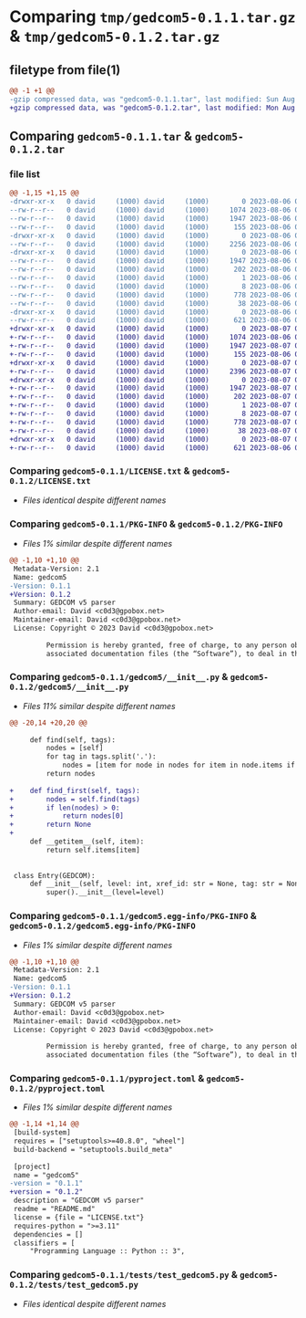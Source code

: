 # Comparing `tmp/gedcom5-0.1.1.tar.gz` & `tmp/gedcom5-0.1.2.tar.gz`

## filetype from file(1)

```diff
@@ -1 +1 @@
-gzip compressed data, was "gedcom5-0.1.1.tar", last modified: Sun Aug  6 02:55:30 2023, max compression
+gzip compressed data, was "gedcom5-0.1.2.tar", last modified: Mon Aug  7 02:23:30 2023, max compression
```

## Comparing `gedcom5-0.1.1.tar` & `gedcom5-0.1.2.tar`

### file list

```diff
@@ -1,15 +1,15 @@
-drwxr-xr-x   0 david     (1000) david     (1000)        0 2023-08-06 02:55:30.031176 gedcom5-0.1.1/
--rw-r--r--   0 david     (1000) david     (1000)     1074 2023-08-06 02:53:40.000000 gedcom5-0.1.1/LICENSE.txt
--rw-r--r--   0 david     (1000) david     (1000)     1947 2023-08-06 02:55:30.031176 gedcom5-0.1.1/PKG-INFO
--rw-r--r--   0 david     (1000) david     (1000)      155 2023-08-06 01:00:42.000000 gedcom5-0.1.1/README.md
-drwxr-xr-x   0 david     (1000) david     (1000)        0 2023-08-06 02:55:30.031176 gedcom5-0.1.1/gedcom5/
--rw-r--r--   0 david     (1000) david     (1000)     2256 2023-08-06 00:56:42.000000 gedcom5-0.1.1/gedcom5/__init__.py
-drwxr-xr-x   0 david     (1000) david     (1000)        0 2023-08-06 02:55:30.031176 gedcom5-0.1.1/gedcom5.egg-info/
--rw-r--r--   0 david     (1000) david     (1000)     1947 2023-08-06 02:55:30.000000 gedcom5-0.1.1/gedcom5.egg-info/PKG-INFO
--rw-r--r--   0 david     (1000) david     (1000)      202 2023-08-06 02:55:30.000000 gedcom5-0.1.1/gedcom5.egg-info/SOURCES.txt
--rw-r--r--   0 david     (1000) david     (1000)        1 2023-08-06 02:55:30.000000 gedcom5-0.1.1/gedcom5.egg-info/dependency_links.txt
--rw-r--r--   0 david     (1000) david     (1000)        8 2023-08-06 02:55:30.000000 gedcom5-0.1.1/gedcom5.egg-info/top_level.txt
--rw-r--r--   0 david     (1000) david     (1000)      778 2023-08-06 02:53:40.000000 gedcom5-0.1.1/pyproject.toml
--rw-r--r--   0 david     (1000) david     (1000)       38 2023-08-06 02:55:30.031176 gedcom5-0.1.1/setup.cfg
-drwxr-xr-x   0 david     (1000) david     (1000)        0 2023-08-06 02:55:30.031176 gedcom5-0.1.1/tests/
--rw-r--r--   0 david     (1000) david     (1000)      621 2023-08-06 00:57:46.000000 gedcom5-0.1.1/tests/test_gedcom5.py
+drwxr-xr-x   0 david     (1000) david     (1000)        0 2023-08-07 02:23:30.720021 gedcom5-0.1.2/
+-rw-r--r--   0 david     (1000) david     (1000)     1074 2023-08-06 02:53:40.000000 gedcom5-0.1.2/LICENSE.txt
+-rw-r--r--   0 david     (1000) david     (1000)     1947 2023-08-07 02:23:30.720021 gedcom5-0.1.2/PKG-INFO
+-rw-r--r--   0 david     (1000) david     (1000)      155 2023-08-06 01:00:42.000000 gedcom5-0.1.2/README.md
+drwxr-xr-x   0 david     (1000) david     (1000)        0 2023-08-07 02:23:30.719021 gedcom5-0.1.2/gedcom5/
+-rw-r--r--   0 david     (1000) david     (1000)     2396 2023-08-07 02:22:24.000000 gedcom5-0.1.2/gedcom5/__init__.py
+drwxr-xr-x   0 david     (1000) david     (1000)        0 2023-08-07 02:23:30.720021 gedcom5-0.1.2/gedcom5.egg-info/
+-rw-r--r--   0 david     (1000) david     (1000)     1947 2023-08-07 02:23:30.000000 gedcom5-0.1.2/gedcom5.egg-info/PKG-INFO
+-rw-r--r--   0 david     (1000) david     (1000)      202 2023-08-07 02:23:30.000000 gedcom5-0.1.2/gedcom5.egg-info/SOURCES.txt
+-rw-r--r--   0 david     (1000) david     (1000)        1 2023-08-07 02:23:30.000000 gedcom5-0.1.2/gedcom5.egg-info/dependency_links.txt
+-rw-r--r--   0 david     (1000) david     (1000)        8 2023-08-07 02:23:30.000000 gedcom5-0.1.2/gedcom5.egg-info/top_level.txt
+-rw-r--r--   0 david     (1000) david     (1000)      778 2023-08-07 02:22:24.000000 gedcom5-0.1.2/pyproject.toml
+-rw-r--r--   0 david     (1000) david     (1000)       38 2023-08-07 02:23:30.720021 gedcom5-0.1.2/setup.cfg
+drwxr-xr-x   0 david     (1000) david     (1000)        0 2023-08-07 02:23:30.720021 gedcom5-0.1.2/tests/
+-rw-r--r--   0 david     (1000) david     (1000)      621 2023-08-06 00:57:46.000000 gedcom5-0.1.2/tests/test_gedcom5.py
```

### Comparing `gedcom5-0.1.1/LICENSE.txt` & `gedcom5-0.1.2/LICENSE.txt`

 * *Files identical despite different names*

### Comparing `gedcom5-0.1.1/PKG-INFO` & `gedcom5-0.1.2/PKG-INFO`

 * *Files 1% similar despite different names*

```diff
@@ -1,10 +1,10 @@
 Metadata-Version: 2.1
 Name: gedcom5
-Version: 0.1.1
+Version: 0.1.2
 Summary: GEDCOM v5 parser
 Author-email: David <c0d3@gpobox.net>
 Maintainer-email: David <c0d3@gpobox.net>
 License: Copyright © 2023 David <c0d3@gpobox.net>
         
         Permission is hereby granted, free of charge, to any person obtaining a copy of this software and
         associated documentation files (the “Software”), to deal in the Software without restriction,
```

### Comparing `gedcom5-0.1.1/gedcom5/__init__.py` & `gedcom5-0.1.2/gedcom5/__init__.py`

 * *Files 11% similar despite different names*

```diff
@@ -20,14 +20,20 @@
 
     def find(self, tags):
         nodes = [self]
         for tag in tags.split('.'):
             nodes = [item for node in nodes for item in node.items if item.tag == tag]
         return nodes
 
+    def find_first(self, tags):
+        nodes = self.find(tags)
+        if len(nodes) > 0:
+            return nodes[0]
+        return None
+
     def __getitem__(self, item):
         return self.items[item]
 
 
 class Entry(GEDCOM):
     def __init__(self, level: int, xref_id: str = None, tag: str = None, value: str = None):
         super().__init__(level=level)
```

### Comparing `gedcom5-0.1.1/gedcom5.egg-info/PKG-INFO` & `gedcom5-0.1.2/gedcom5.egg-info/PKG-INFO`

 * *Files 1% similar despite different names*

```diff
@@ -1,10 +1,10 @@
 Metadata-Version: 2.1
 Name: gedcom5
-Version: 0.1.1
+Version: 0.1.2
 Summary: GEDCOM v5 parser
 Author-email: David <c0d3@gpobox.net>
 Maintainer-email: David <c0d3@gpobox.net>
 License: Copyright © 2023 David <c0d3@gpobox.net>
         
         Permission is hereby granted, free of charge, to any person obtaining a copy of this software and
         associated documentation files (the “Software”), to deal in the Software without restriction,
```

### Comparing `gedcom5-0.1.1/pyproject.toml` & `gedcom5-0.1.2/pyproject.toml`

 * *Files 1% similar despite different names*

```diff
@@ -1,14 +1,14 @@
 [build-system]
 requires = ["setuptools>=40.8.0", "wheel"]
 build-backend = "setuptools.build_meta"
 
 [project]
 name = "gedcom5"
-version = "0.1.1"
+version = "0.1.2"
 description = "GEDCOM v5 parser"
 readme = "README.md"
 license = {file = "LICENSE.txt"}
 requires-python = ">=3.11"
 dependencies = []
 classifiers = [
     "Programming Language :: Python :: 3",
```

### Comparing `gedcom5-0.1.1/tests/test_gedcom5.py` & `gedcom5-0.1.2/tests/test_gedcom5.py`

 * *Files identical despite different names*

